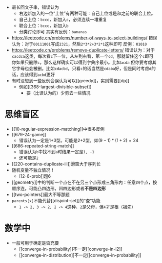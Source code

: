 - 最长回文子串，错误认为
    - 右边新加入的一位“上位”有两种可能：自己上位或是和之前的联合上位。
    - 自己上位：`bccc`，新加入`c`，必须连续一堆重复
    - 联合上位：`bccc`，新加入`b`
    - 分类讨论即可
其实有反例：`bananas`
- https://leetcode.cn/problems/number-of-ways-to-select-buildings/
错误认为：对于`00111001`写成`2321`，然后`2*3*2+3*2*1`这种即可
反例：`01010`
- https://leetcode.cn/problems/remove-duplicate-letters/
错误认为：对于`cacdca`这类，每次看`c`下一位，从左到右看，第一个`cd`，那就留住这个`c`即可
你如果只删除`c`，那么这样确实可以得到字典序最小。比如`acda`
但你要考虑其它字母也会被删。比如`cdacbd`，只看`c`的话当然是`cdaba`好，但是同时考虑`d`的话，应该得到`acbd`更好
- 有时没想到一些反例会误认为可以[[greedy]]，实则需要[[dp]]
  - 例如[[368-largest-divisible-subset]]
    - 要（比误认为的）少剪去一些情况
# 思维盲区
- [[10-regular-expression-matching]]中很多反例
- [[679-24-game]]
  - 错误认为一定是1+3型。可能是2+2型，如$(9-1)*(1+2)=24$
- [[686-repeated-string-match]]
  - 错误认为`b`中找不到`a`时结果一定是`1, -1`
  - 还可能是`2`
- [[220-contains-duplicate-iii]]滑窗大于序列长
- 随机变量不独立情况！
  - [[2-6-prob]]题6
- [[geometry]]中的判断一个点在不在另三个点形成三角形内：任意四个点，按顺序连，可能凸四边形，凹四边形或者**不是四边形**
- [[two-pointers]]最大不等那题
- `parents[x]`不能代替[[disjoint-set]]的“查”功能
  - `1 -> 2, 3 -> 2, 2 -> 4`这种，`2`是父母，但`4`才是根（祖先）
# 数学中
- 一般可用于确定是否充要
  - [[converge-in-probability]]不一定[[converge-in-l2]]
  - [[converge-in-distribution]]不一定[[converge-in-probability]]